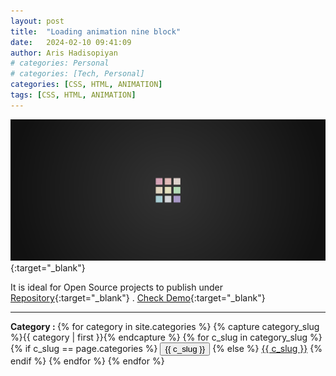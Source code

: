 ```yaml
---
layout: post
title:  "Loading animation nine block"
date:   2024-02-10 09:41:09
author: Aris Hadisopiyan
# categories: Personal
# categories: [Tech, Personal]
categories: [CSS, HTML, ANIMATION]
tags: [CSS, HTML, ANIMATION]
---
```


[![Watch the video](https://raw.githubusercontent.com/omeans-team/img/main/previ.png)](https://youtu.be/de0j_FO4vwE){:target="_blank"} 

It is ideal for Open Source projects to publish under [Repository](https://github.com/omeans-team/omeans-color-loading-animation-of-nine-blocks){:target="_blank"} . [Check Demo](https://youtu.be/de0j_FO4vwE){:target="_blank"}

<!-- tag -->
<!-- {% for post in site.categories.Personal %}
 <li><a href="{{ post.url }}">{{ post.categories }}</a></li>
{% endfor %} -->

 
<hr />
<div class="post-categories">
    <span><b>Category : </b></span>
    {% for category in site.categories %}
        {% capture category_slug %}{{ category | first }}{% endcapture %}
        {% for c_slug in category_slug %}
            {% if c_slug == page.categories %}
                <button class="btn btn-sm btn-primary btn-raised">{{ c_slug }}</button>
            {% else %}
                <a href="{{ site.baseurl }}/categories/{{ c_slug }}" class="btn btn-sm btn-default btn-raised">{{ c_slug }}</a>
                <!-- <a href="{{ site.baseurl }}/categories/{{ c_slug }}" class="btn btn-sm btn-default btn-raised">{{ c_slug }}</a> -->
            {% endif %}
        {% endfor %}
    {% endfor %}
    <!-- {% if post %}
        {% assign categories = post.categories %}
    {% else %}
    {% assign categories = page.categories %}
    {% endif %}
    {% for category in categories %}
        <a href="{{site.baseurl}}/categories/#{{category|slugize}}">{{category}}</a>
        {% unless forloop.last %}&nbsp;,&nbsp;{% endunless %}
    {% endfor %} -->
    
</div>

<!-- {% for tag in site.tags %}
  <h3>{{ tag[0] }}</h3>
  <ul>
    {% for post in tag[1] %}
      <li><a href="{{ post.url }}">{{ post.title }}</a></li>
    {% endfor %}
  </ul>
{% endfor %} -->

<!-- {% for tag in post.tags %}
    { % assign tag_slug = tag | slugify: "raw"  % }
    <a class="tag-link" href='{{ site.baseurl | append : "/tags/" | append : tag_slug | append : "/"   }}' rel="category tag">#{{ tag }}</a>
{% endfor %} -->
